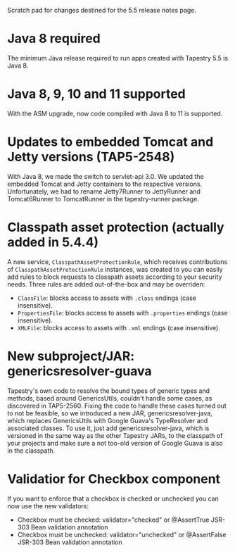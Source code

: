 Scratch pad for changes destined for the 5.5 release notes page.

# Java 8 required
The minimum Java release required to run apps created with Tapestry 5.5 is Java 8.

# Java 8, 9, 10 and 11 supported
With the ASM upgrade, now code compiled with Java 8 to 11 is supported.

# Updates to embedded Tomcat and Jetty versions (TAP5-2548)
With Java 8, we made the switch to servlet-api 3.0. We updated the embedded Tomcat and Jetty containers to the respective versions. Unfortunately, we had to rename Jetty7Runner to JettyRunner and Tomcat6Runner to TomcatRunner in the tapestry-runner package.

# Classpath asset protection (actually added in 5.4.4)
A new service, `ClasspathAssetProtectionRule`, which receives contributions of `ClasspathAssetProtectionRule`
instances, was created to you can easily add rules to block requests to classpath assets according to your 
security needs. Three rules are added
out-of-the-box and may be overriden:
* `ClassFile`: blocks access to assets with `.class` endings (case insensitive).
* `PropertiesFile`: blocks access to assets with `.properties` endings (case insensitive).
* `XMLFile`: blocks access to assets with `.xml` endings (case insensitive).


# New subproject/JAR: genericsresolver-guava
Tapestry's own code to resolve the bound types of generic types and methods, based around GenericsUtils,
couldn't handle some cases, as discovered in TAP5-2560. Fixing the code to handle these cases
turned out to not be feasible, so we introduced a new JAR, genericsresolver-java, 
which replaces GenericsUtils with Google Guava's TypeResolver and associated classes.
To use it, just add genericsresolver-java, which is versioned in the same way as the other Tapestry JARs,
to the classpath of your projects and make sure a not too-old version of Google Guava is also in the classpath.

# Validatior for Checkbox component
If you want to enforce that a checkbox is checked or unchecked you can now use the new validators:
* Checkbox must be checked: validator="checked" or @AssertTrue JSR-303 Bean validation annotation
* Checkbox must be unchecked: validator="unchecked" or @AssertFalse JSR-303 Bean validation annotation
